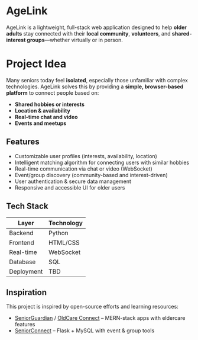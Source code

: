 # AgeLink

AgeLink is a lightweight, full-stack web application designed to help **older adults** stay connected with their **local community**, **volunteers**, and **shared-interest groups**—whether virtually or in person.

# Project Idea

Many seniors today feel **isolated**, especially those unfamiliar with complex technologies. AgeLink solves this by providing a **simple, browser-based platform** to connect people based on:

- **Shared hobbies or interests**
- **Location & availability**
- **Real-time chat and video**
- **Events and meetups**


##  Features

-  Customizable user profiles (interests, availability, location)
-  Intelligent matching algorithm for connecting users with similar hobbies
-  Real-time communication via chat or video (WebSocket)
-  Event/group discovery (community-based and interest-driven)
-  User authentication & secure data management
-  Responsive and accessible UI for older users

##  Tech Stack

| Layer         | Technology               |
|--------------|--------------------------|
| Backend       | Python            |
| Frontend      | HTML/CSS |
| Real-time     | WebSocket |
| Database      | SQL |
| Deployment    | TBD |


##  Inspiration

This project is inspired by open-source efforts and learning resources:

- [SeniorGuardian](https://github.com) / [OldCare Connect](https://github.com) – MERN-stack apps with eldercare features
- [SeniorConnect](https://github.com) – Flask + MySQL with event & group tools
